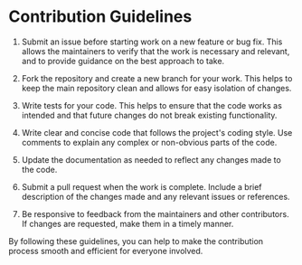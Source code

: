 # Contribution Guidelines

1. Submit an issue before starting work on a new feature or bug fix. This allows the maintainers to verify that the work is necessary and relevant, and to provide guidance on the best approach to take.

2. Fork the repository and create a new branch for your work. This helps to keep the main repository clean and allows for easy isolation of changes.

3. Write tests for your code. This helps to ensure that the code works as intended and that future changes do not break existing functionality.

4. Write clear and concise code that follows the project's coding style. Use comments to explain any complex or non-obvious parts of the code.

5. Update the documentation as needed to reflect any changes made to the code.

6. Submit a pull request when the work is complete. Include a brief description of the changes made and any relevant issues or references.

7. Be responsive to feedback from the maintainers and other contributors. If changes are requested, make them in a timely manner.

By following these guidelines, you can help to make the contribution process smooth and efficient for everyone involved.


